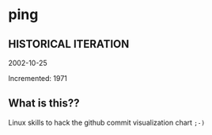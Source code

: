 # ping

## HISTORICAL ITERATION
2002-10-25

Incremented: 1971

## What is this?? 
Linux skills to hack the github commit visualization chart `;-)`
